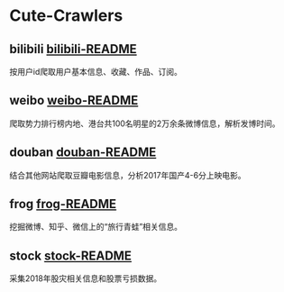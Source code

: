 # Cute-Crawlers
## bilibili [bilibili-README](bilibili/README.md)
按用户id爬取用户基本信息、收藏、作品、订阅。

## weibo [weibo-README](weibo/README.md)
爬取势力排行榜内地、港台共100名明星的2万余条微博信息，解析发博时间。

## douban [douban-README](douban/README.md)
结合其他网站爬取豆瓣电影信息，分析2017年国产4-6分上映电影。

## frog [frog-README](frog/README.md)
挖掘微博、知乎、微信上的“旅行青蛙”相关信息。

## stock [stock-README](stock/README.md)
采集2018年股灾相关信息和股票亏损数据。


